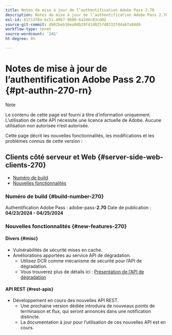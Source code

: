 ```yaml
---
title: Notes de mise à jour de l’authentification Adobe Pass 2.70
description: Notes de mise à jour de l’authentification Adobe Pass 2.70
exl-id: 81713f8e-bc51-4057-9b00-6a2d6c83cd02
source-git-commit: d982beb16ea0db29f41d0257d8332fd4a07a84d8
workflow-type: tm+mt
source-wordcount: '141'
ht-degree: 0%

---
```


# Notes de mise à jour de l’authentification Adobe Pass 2.70 {#pt-authn-270-rn}

>[!NOTE]
>
>Le contenu de cette page est fourni à titre d’information uniquement. L’utilisation de cette API nécessite une licence actuelle de Adobe. Aucune utilisation non autorisée n’est autorisée.

Cette page décrit les nouvelles fonctionnalités, les modifications et les problèmes connus de cette version :

## Clients côté serveur et Web {#server-side-web-clients-270}

* [Numéro de build](#build-number-270)
* [Nouvelles fonctionnalités](#new-features-270)

### Numéro de build {#build-number-270}

Authentification Adobe Pass : adobe-pass-**2.70**
Date de publication : **04/23/2024 - 04/25/2024**

### Nouvelles fonctionnalités {#new-features-270}

#### Divers {#misc}

* Vulnérabilités de sécurité mises en cache.
* Améliorations apportées au service API de dégradation.
   * Utilisez DCR comme mécanisme de sécurité pour l’API de dégradation.
   * Vous trouverez plus de détails ici : [Présentation de l’API de dégradation](../integration-guide-programmers/features-premium/degraded-access/degradation-api-overview.md)

#### API REST {#rest-apis}

* Développement en cours des nouvelles API REST.
   * Une prochaine version dédiée introduira de nouveaux points de terminaison et flux, qui seront annoncés dans une notification distincte.
   * La documentation à jour pour l’utilisation de ces nouvelles API est en cours.

